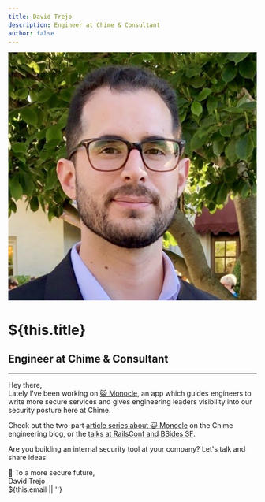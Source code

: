 ```yaml
---
title: David Trejo
description: Engineer at Chime & Consultant
author: false
---
```

<div class="tc">
  <div class="flex items-center justify-center">
    <img
      src="/images/dtrejo.jpg"
      alt="hero"
      class="w4 h4 br-100"
    >
    <h1 class="ma0 ml3 f3 fw4" style="color: inherit">${this.title}</h1>
  </div>
  <h2 class="f2 fw4">Engineer at Chime <span class="amp">&</span> Consultant</h2>
</div>

<hr />

Hey there,  
Lately I've been working on [😺 Monocle][monocle], an app which guides engineers to write more secure services and gives engineering leaders visibility into our security posture here at Chime.

Check out the two-part [article series about 😺 Monocle][monocle] on the Chime engineering blog, or the [talks at RailsConf and BSides SF][monocle].

Are you building an internal security tool at your company? Let's talk and share ideas!

🥂 To a more secure future,  
<span class="serif i">David Trejo</span><br/>
${this.email || ''}

[monocle]:https://dtrejo.com/monocle-security-chime